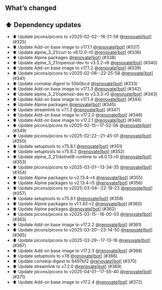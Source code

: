 ## What’s changed

## ⬆️ Dependency updates

- ⬆️ Update picons/picons to v2025-02-02--16-21-58 @[renovate[bot]](https://github.com/apps/renovate) (#325)
- ⬆️ Update Add-on base image to v17.1.1 @[renovate[bot]](https://github.com/apps/renovate) (#337)
- ⬆️ Update alpine_3_21/curl to v8.12.0-r0 @[renovate[bot]](https://github.com/apps/renovate) (#336)
- ⬆️ Update Alpine packages @[renovate[bot]](https://github.com/apps/renovate) (#338)
- ⬆️ Update alpine_3_21/openssl-dev to v3.3.2-r6 @[renovate[bot]](https://github.com/apps/renovate) (#340)
- ⬆️ Update Add-on base image to v17.1.2 @[renovate[bot]](https://github.com/apps/renovate) (#339)
- ⬆️ Update picons/picons to v2025-02-08--22-25-58 @[renovate[bot]](https://github.com/apps/renovate) (#341)
- ⬆️ Update comskip digest to 55b0bcd @[renovate[bot]](https://github.com/apps/renovate) (#333)
- ⬆️ Update Add-on base image to v17.1.3 @[renovate[bot]](https://github.com/apps/renovate) (#342)
- ⬆️ Update alpine_3_21/openssl-dev to v3.3.3-r0 @[renovate[bot]](https://github.com/apps/renovate) (#343)
- ⬆️ Update Add-on base image to v17.1.4 @[renovate[bot]](https://github.com/apps/renovate) (#344)
- ⬆️ Update Alpine packages @[renovate[bot]](https://github.com/apps/renovate) (#345)
- ⬆️ Update streamlink to v7.1.3 @[renovate[bot]](https://github.com/apps/renovate) (#347)
- ⬆️ Update Add-on base image to v17.2.0 @[renovate[bot]](https://github.com/apps/renovate) (#346)
- ⬆️ Update Add-on base image to v17.2.1 @[renovate[bot]](https://github.com/apps/renovate) (#348)
- ⬆️ Update picons/picons to v2025-02-15--17-52-06 @[renovate[bot]](https://github.com/apps/renovate) (#349)
- ⬆️ Update picons/picons to v2025-02-22--21-45-01 @[renovate[bot]](https://github.com/apps/renovate) (#350)
- ⬆️ Update setuptools to v75.8.1 @[renovate[bot]](https://github.com/apps/renovate) (#351)
- ⬆️ Update setuptools to v75.8.2 @[renovate[bot]](https://github.com/apps/renovate) (#352)
- ⬆️ Update alpine_3_21/dotnet8-runtime to v8.0.13-r0 @[renovate[bot]](https://github.com/apps/renovate) (#353)
- ⬆️ Update picons/picons to v2025-03-01--13-34-35 @[renovate[bot]](https://github.com/apps/renovate) (#354)
- ⬆️ Update Alpine packages to v2.13.4-r4 @[renovate[bot]](https://github.com/apps/renovate) (#355)
- ⬆️ Update Alpine packages to v2.13.4-r5 @[renovate[bot]](https://github.com/apps/renovate) (#356)
- ⬆️ Update picons/picons to v2025-03-04--22-19-23 @[renovate[bot]](https://github.com/apps/renovate) (#357)
- ⬆️ Update setuptools to v75.9.1 @[renovate[bot]](https://github.com/apps/renovate) (#358)
- ⬆️ Update Alpine packages to v1.1.42-r2 @[renovate[bot]](https://github.com/apps/renovate) (#360)
- ⬆️ Update Alpine packages @[renovate[bot]](https://github.com/apps/renovate) (#362)
- ⬆️ Update picons/picons to v2025-03-15--16-00-03 @[renovate[bot]](https://github.com/apps/renovate) (#363)
- ⬆️ Update Add-on base image to v17.2.2 @[renovate[bot]](https://github.com/apps/renovate) (#361)
- ⬆️ Update picons/picons to v2025-03-20--23-14-50 @[renovate[bot]](https://github.com/apps/renovate) (#365)
- ⬆️ Update picons/picons to v2025-03-29--17-13-18 @[renovate[bot]](https://github.com/apps/renovate) (#367)
- ⬆️ Update Add-on base image to v17.2.3 @[renovate[bot]](https://github.com/apps/renovate) (#368)
- ⬆️ Update setuptools to v78 @[renovate[bot]](https://github.com/apps/renovate) (#366)
- ⬆️ Update comskip digest to 9497bf2 @[renovate[bot]](https://github.com/apps/renovate) (#370)
- ⬆️ Update streamlink to v7.2.0 @[renovate[bot]](https://github.com/apps/renovate) (#369)
- ⬆️ Update picons/picons to v2025-04-01--17-55-40 @[renovate[bot]](https://github.com/apps/renovate) (#371)
- ⬆️ Update Add-on base image to v17.2.4 @[renovate[bot]](https://github.com/apps/renovate) (#372)
